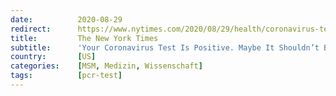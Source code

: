 ```yaml
---
date:          2020-08-29
redirect:      https://www.nytimes.com/2020/08/29/health/coronavirus-testing.html
title:         The New York Times
subtitle:      'Your Coronavirus Test Is Positive. Maybe It Shouldn’t Be.'
country:       [US]
categories:    [MSM, Medizin, Wissenschaft]
tags:          [pcr-test]
---
```


